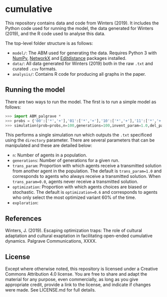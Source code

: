 # cumulative
This repository contains data and code from Winters (2019). It includes the Python code used for running the model, the data generated for Winters (2019), and the R code used to analyse this data. 

The top-level folder structure is as follows:

* `model/`: The ABM used for generating the data. Requires Python 3 with [NumPy](https://numpy.org/), [NetworkX](https://networkx.github.io/) and [Editdistance](https://github.com/aflc/editdistance) packages installed.
* `data/`:  All data generated for Winters (2019) both in the raw `.txt` and curated `.csv` formats.
* `analysis/`: Contains R code for producing all graphs in the paper.

## Running the model
There are two ways to run the model. The first is to run a simple model as follows:
```python
>>> import ABM_palgrave *
>>> probs = {'00':['*','+'],'01':['*','+'],'10':['*','+'],'11':['*','+']}
>>> simulation(prob=probs,n=100,generations=100,invent_param=1.0,del_param=1.0,mod_param=1.0,trans_param=1.0,optimization=0.6,exploration=0.2,directory='output.txt',run=0,start_pos=2)
```

This performs a single simulation run which outputs the `.txt` specificed using the `directory` parameter. There are several parameters that can be manipulated and these are detailed below:

* `n`: Number of agents in a population.
* `generations`: Number of generations for a given run.
* `trans_param`: Proportion with which agents receive a transmitted solution from another agent in the population. The default is `trans_param=1.0` and corresponds to agents who always receive a transmitted solution. When `trans_param=0.0`, agents never receive a transmitted solution.
* `optimization`: Proportion with which agents choices are biased or stochastic. The default is `optimization=0.6` and corresponds to agents who only select the most optimized variant 60% of the time. 
* `exploration`: 

## References
Winters, J. (2019). Escaping optimization traps: The role of cultural adaptation and cultural exaptation in facilitating open-ended cumulative dynamics. Palgrave Communications, XXXX.

License
-------

Except where otherwise noted, this repository is licensed under a Creative Commons Attribution 4.0 license. You are free to share and adapt the material for any purpose, even commercially, as long as you give appropriate credit, provide a link to the license, and indicate if changes were made. See LICENSE.md for full details.

